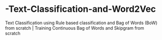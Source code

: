# -Text-Classification-and-Word2Vec
Text Classification using Rule based classification and Bag of Words (BoW) from scratch | Training Continuous Bag of Words and Skipgram from scratch
